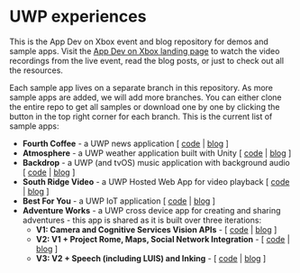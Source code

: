 # UWP experiences


This is the App Dev on Xbox event and blog repository for demos and sample apps. Visit the [App Dev on Xbox landing page](http://aka.ms/xboxappdev) to watch the video recordings from the live event, read the blog posts, or just to check out all the resources. 

Each sample app lives on a separate branch in this repository. As more sample apps are added, we will add more branches. You can either clone the entire repo to get all samples or download one by one by clicking the button in the top right corner for each branch. This is the current list of sample apps:

- **Fourth Coffee** - a UWP news application [ [code](https://github.com/Microsoft/AppDevXbox/tree/news) | [blog](https://blogs.windows.com/buildingapps/2016/09/09/tailoring-your-app-for-xbox-and-the-tv-app-dev-on-xbox-series) ]
- **Atmosphere** - a UWP weather application built with Unity [ [code](https://github.com/Microsoft/AppDevXbox/tree/Atmosphere) | [blog](https://blogs.windows.com/buildingapps/2016/09/15/unity-interop-and-app-extensibility-app-dev-on-xbox-series) ]
- **Backdrop** - a UWP (and tvOS) music application with background audio [ [code](https://github.com/Microsoft/AppDevXbox/tree/Backdrop_music_app) | [blog](https://blogs.windows.com/buildingapps/2016/09/23/background-audio-and-cross-platform-development-with-xamarin-app-dev-on-xbox-series) ]
- **South Ridge Video** - a UWP Hosted Web App for video playback [ [code](https://github.com/Microsoft/AppDevXbox/tree/SouthRidge_video_app) | [blog](https://blogs.windows.com/buildingapps/2016/09/30/uwp-hosted-web-app-on-xbox-one-app-dev-on-xbox-series) ]
- **Best For You** - a UWP IoT application [ [code](https://github.com/Microsoft/AppDevXbox/tree/BestForYou_iot_app) | [blog](https://blogs.windows.com/buildingapps/2016/10/13/internet-of-things-on-the-xbox-app-dev-on-xbox-series) ]
- **Adventure Works** - a UWP cross device app for creating and sharing adventures - this app is shared as it is built over three iterations:
  - **V1: Camera and Cognitive Services Vision APIs** - [ [code](https://github.com/Microsoft/AppDevXbox/tree/AdventureWorks_v1_camera_app) | [blog](https://blogs.windows.com/buildingapps/2016/10/21/camera-apis-with-a-dash-of-cloud-intelligence-in-a-uwp-app-app-dev-on-xbox-series) ]
  - **V2: V1 + Project Rome, Maps, Social Network Integration** - [ [code](https://github.com/Microsoft/AppDevXbox/tree/AdventureWorks_v2_rome_maps_social) | [blog](https://blogs.windows.com/buildingapps/2016/10/27/going-social-project-rome-maps-social-network-integration-app-dev-on-xbox-series) ]
  - **V3: V2 + Speech (including LUIS) and Inking** - [ [code](https://github.com/Microsoft/AppDevXbox/tree/AdventureWorks_v3_speech_ink) | [blog](https://blogs.windows.com/buildingapps/2016/11/04/getting-personal-speech-and-inking-app-dev-on-xbox-series) ]

